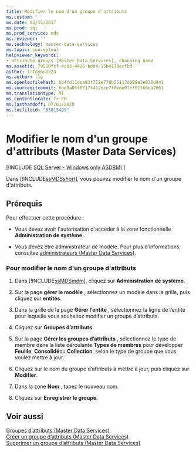 ```yaml
---
title: Modifier le nom d'un groupe d'attributs
ms.custom: ''
ms.date: 03/15/2017
ms.prod: sql
ms.prod_service: mds
ms.reviewer: ''
ms.technology: master-data-services
ms.topic: conceptual
helpviewer_keywords:
- attribute groups [Master Data Services], changing name
ms.assetid: 79510fcf-4c83-4426-bdd4-15b4170ecfbd
author: lrtoyou1223
ms.author: lle
ms.openlocfilehash: bb4fd11dca83f752e778b55117d098e3e070d441
ms.sourcegitcommit: 6be9a0ff0717f412ece7f8ede07ef01f66ea2061
ms.translationtype: MT
ms.contentlocale: fr-FR
ms.lasthandoff: 07/01/2020
ms.locfileid: "85813499"
---
```

# <a name="change-an-attribute-group-name-master-data-services"></a>Modifier le nom d'un groupe d'attributs (Master Data Services)

[!INCLUDE [SQL Server - Windows only ASDBMI  ](../includes/applies-to-version/sql-windows-only-asdbmi.md)]

  Dans [!INCLUDE[ssMDSshort](../includes/ssmdsshort-md.md)], vous pouvez modifier le nom d'un groupe d'attributs.  
  
## <a name="prerequisites"></a>Prérequis  
 Pour effectuer cette procédure :  
  
-   Vous devez avoir l'autorisation d'accéder à la zone fonctionnelle **Administration de système** .  
  
-   Vous devez être administrateur de modèle. Pour plus d’informations, consultez [administrateurs &#40;Master Data Services&#41;](../master-data-services/administrators-master-data-services.md).  
  
### <a name="to-change-an-attribute-group-name"></a>Pour modifier le nom d'un groupe d'attributs  
  
1.  Dans [!INCLUDE[ssMDSmdm](../includes/ssmdsmdm-md.md)], cliquez sur **Administration de système**.  
  
2.  Sur la page **gérer le modèle** , sélectionnez un modèle dans la grille, puis cliquez sur **entités**.  
  
3.  Dans la grille de la page **Gérer l’entité** , sélectionnez la ligne de l’entité pour laquelle vous souhaitez modifier un groupe d’attributs.  
  
4.  Cliquez sur **Groupes d’attributs**.  
  
5.  Sur la page **Gérer les groupes d’attributs** , sélectionnez le type de membre dans la liste déroulante **Types de membres** pour développer **Feuille**, **Consolidé**ou **Collection**, selon le type de groupe que vous voulez mettre à jour.  
  
6.  Cliquez sur le nom du groupe d’attributs à mettre à jour, puis cliquez sur **Modifier**.  
  
7.  Dans la zone **Nom** , tapez le nouveau nom.  
  
8.  Cliquez sur **Enregistrer le groupe**.  
  
## <a name="see-also"></a>Voir aussi  
 [Groupes d’attributs &#40;Master Data Services&#41;](../master-data-services/attribute-groups-master-data-services.md)   
 [Créer un groupe d’attributs &#40;Master Data Services&#41;](../master-data-services/create-an-attribute-group-master-data-services.md)   
 [Supprimer un groupe d’attributs &#40;Master Data Services&#41;](../master-data-services/delete-an-attribute-group-master-data-services.md)  
  
  
